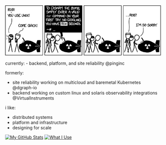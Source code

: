 ![tar](./tar.png)

<body>
currently:
- backend, platform, and site reliability @pinginc

formerly:
- site reliability working on multicloud and baremetal Kubernetes @dgraph-io
- backend working on custom linux and solaris observability integrations @VirtualInstruments
  
i like:
- distributed systems
- platform and infrastructure
- designing for scale
</body>

[![My GitHub Stats](https://github-readme-stats.vercel.app/api?username=roshbhatia&count_private=true&hide=stars,contribs&hide_rank=true&include_all_commits=true)](https://github.com/anuraghazra/github-readme-stats) [![What I Use](https://github-readme-stats.vercel.app/api/top-langs/?username=roshbhatia&hide_progress=true)](https://github.com/anuraghazra/github-readme-stats)
